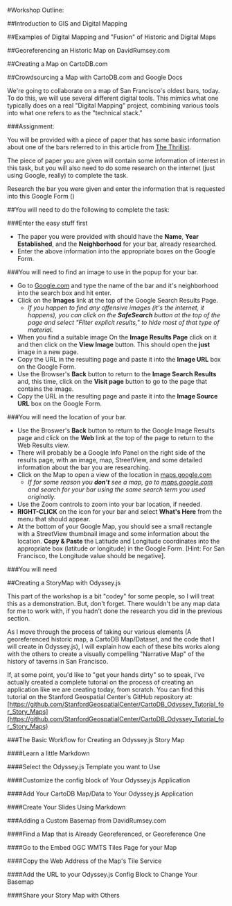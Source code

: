#Workshop Outline:

##Introduction to GIS and Digital Mapping

##Examples of Digital Mapping and "Fusion" of Historic and Digital Maps

##Georeferencing an Historic Map on DavidRumsey.com

##Creating a Map on CartoDB.com

##Crowdsourcing a Map with CartoDB.com and Google Docs

We're going to collaborate on a map of San Francisco's oldest bars, today. To do this, we will use several different digital tools. This mimics what one typically does on a real "Digital Mapping" project, combining various tools into what one refers to as the "technical stack."

###Assignment:


You will be provided with a piece of paper that has some basic information about one of the bars referred to in this article from [The Thrillist](https://www.thrillist.com/drink/san-francisco/oldest-bars-in-san-francisco).

The piece of paper you are given will contain some information of interest in this task, but you will also need to do some research on the internet (just using Google, really) to complete the task.

Research the bar you were given and enter the information that is requested into this Google Form ()



##You will need to do the following to complete the task:

###Enter the easy stuff first
* The paper you were provided with should have the **Name**, **Year Established**, and the **Neighborhood** for your bar, already researched. 
* Enter the above information into the appropriate boxes on the Google Form. 

###You will need to find an image to use in the popup for your bar.  

* Go to [Google.com](http://www.google.com) and type the name of the bar and it's neighborhood into the search box and hit enter.
* Click on the **Images** link at the top of the Google Search Results Page.
  * *If you happen to find any offensive images (it's the internet, it happens), you can click on the **SafeSearch** button at the top of the page and select "Filter explicit results," to hide most of that type of material.*
* When you find a suitable image On the **Image Results Page** click on it and then click on the  **View Image** button. This should open the **just** image in a new page.
* Copy the URL in the resulting page and paste it into the **Image URL** box on the Google Form.
* Use the Browser's **Back** button to return to the **Image Search Results** and, this time, click on the **Visit page** button to go to the page that contains the image. 
* Copy the URL in the resulting page and paste it into the **Image Source URL** box on the Google Form.

###You will need the location of your bar.

* Use the Broswer's **Back** button to return to the Google Image Results page and click on the **Web** link at the top of the page to return to the Web Results view.
* There will probably be a Google Info Panel on the right side of the results page, with an image, map, StreetView, and some detailed information about the bar you are researching.
* Click on the Map to open a view of the location in [maps.google.com](http://maps.google.com)
  * *If for some reason you **don't** see a map, go to [maps.google.com](http://maps.google.com) and search for your bar using the same search term you used originally.*
* Use the Zoom controls to zoom into your bar location, if needed. 
* **RIGHT-CLICK** on the icon for your bar and select **What's Here** from the menu that should appear.
* At the bottom of your Google Map, you should see a small rectangle with a StreetView thumbnail image and some information about the location. **Copy & Paste** the Latitude and Longitude coordinates into the appropriate box (latitude or longitude) in the Google Form. [Hint: For San Francisco, the Longitude value should be negative].

###You will need 


##Creating a StoryMap with Odyssey.js

This part of the workshop is a bit "codey" for some people, so I will treat this as a demonstration. But, don't forget. There wouldn't be any map data for me to work with, if you hadn't done the research you did in the previous section. 

As I move through the process of taking our various elements (A georeferenced historic map, a CartoDB Map/Dataset, and the code that I will create in Odyssey.js), I will explain how each of these bits works along with the others to create a visually compelling "Narrative Map" of the history of taverns in San Francisco. 

If, at some point, you'd like to "get your hands dirty" so to speak, I've actually created a complete tutorial on the process of creating an application like we are creating today, from scratch. You can find this tutorial on the Stanford Geospatial Center's GitHub repository at:  
 [https://github.com/StanfordGeospatialCenter/CartoDB_Odyssey_Tutorial_for_Story_Maps](https://github.com/StanfordGeospatialCenter/CartoDB_Odyssey_Tutorial_for_Story_Maps)
 
###The Basic Workflow for Creating an Odyssey.js Story Map

####Learn a little Markdown

####Select the Odyssey.js Template you want to Use

####Customize the config block of Your Odyssey.js Application

####Add Your CartoDB Map/Data to Your Odyssey.js Application

####Create Your Slides Using Markdown

###Adding a Custom Basemap from DavidRumsey.com

####Find a Map that is Already Georeferenced, or Georeference One

####Go to the Embed OGC WMTS Tiles Page for your Map

####Copy the Web Address of the Map's Tile Service

####Add the URL to your Odyssey.js Config Block to Change Your Basemap

####Share your Story Map with Others


